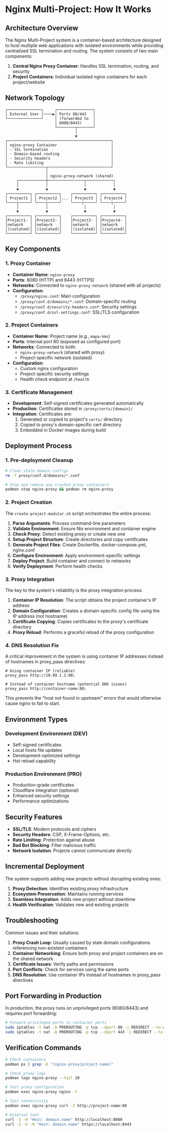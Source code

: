 # Nginx Multi-Project: How It Works

## Architecture Overview

The Nginx Multi-Project system is a container-based architecture designed to host multiple web applications with isolated environments while providing centralized SSL termination and routing. The system consists of two main components:

1. **Central Nginx Proxy Container**: Handles SSL termination, routing, and security
2. **Project Containers**: Individual isolated nginx containers for each project/website

## Network Topology

```
┌───────────────┐     ┌────────────────┐
│ External User │────▶│ Ports 80/443   │
└───────────────┘     │ (forwarded to  │
                      │ 8080/8443)     │
                      └────────┬───────┘
                               │
                               ▼
┌──────────────────────────────────────────────┐
│ nginx-proxy Container                        │
│ - SSL termination                            │
│ - Domain-based routing                       │
│ - Security headers                           │
│ - Rate limiting                              │
└─────────────────┬────────────────────────────┘
                  │
                  │ nginx-proxy-network (shared)
     ┌────────────┼────────────────┬────────────┐
     │            │                │            │
     ▼            ▼                ▼            ▼
┌──────────┐ ┌──────────┐    ┌──────────┐ ┌──────────┐
│ Project1 │ │ Project2 │... │ Project3 │ │ Project4 │
└────┬─────┘ └────┬─────┘    └────┬─────┘ └────┬─────┘
     │            │                │            │
     ▼            ▼                ▼            ▼
┌──────────┐ ┌──────────┐    ┌──────────┐ ┌──────────┐
│Project1- │ │Project2- │    │Project3- │ │Project4- │
│network   │ │network   │    │network   │ │network   │
│(isolated)│ │(isolated)│    │(isolated)│ │(isolated)│
└──────────┘ └──────────┘    └──────────┘ └──────────┘
```

## Key Components

### 1. Proxy Container

- **Container Name**: `nginx-proxy`
- **Ports**: 8080 (HTTP) and 8443 (HTTPS)
- **Networks**: Connected to `nginx-proxy-network` (shared with all projects)
- **Configuration**: 
  - `/proxy/nginx.conf`: Main configuration
  - `/proxy/conf.d/domains/*.conf`: Domain-specific routing
  - `/proxy/conf.d/security-headers.conf`: Security settings
  - `/proxy/conf.d/ssl-settings.conf`: SSL/TLS configuration

### 2. Project Containers

- **Container Name**: Project name (e.g., `mapa-kms`)
- **Ports**: Internal port 80 (exposed as configured port)
- **Networks**: Connected to both:
  - `nginx-proxy-network` (shared with proxy)
  - Project-specific network (isolated)
- **Configuration**:
  - Custom nginx configuration
  - Project-specific security settings
  - Health check endpoint at `/health`

### 3. Certificate Management

- **Development**: Self-signed certificates generated automatically
- **Production**: Certificates stored in `/proxy/certs/{domain}/`
- **Integration**: Certificates are:
  1. Generated or copied to project's `certs/` directory
  2. Copied to proxy's domain-specific cert directory
  3. Embedded in Docker images during build

## Deployment Process

### 1. Pre-deployment Cleanup

```bash
# Clean stale domain configs
rm -f proxy/conf.d/domains/*.conf

# Stop and remove any crashed proxy containers
podman stop nginx-proxy && podman rm nginx-proxy
```

### 2. Project Creation

The `create-project-modular.sh` script orchestrates the entire process:

1. **Parse Arguments**: Process command-line parameters
2. **Validate Environment**: Ensure Nix environment and container engine
3. **Check Proxy**: Detect existing proxy or create new one
4. **Setup Project Structure**: Create directories and copy certificates
5. **Generate Project Files**: Create Dockerfile, docker-compose.yml, nginx.conf
6. **Configure Environment**: Apply environment-specific settings
7. **Deploy Project**: Build container and connect to networks
8. **Verify Deployment**: Perform health checks

### 3. Proxy Integration

The key to the system's reliability is the proxy integration process:

1. **Container IP Resolution**: The script obtains the project container's IP address
2. **Domain Configuration**: Creates a domain-specific config file using the IP address (not hostname)
3. **Certificate Copying**: Copies certificates to the proxy's certificate directory
4. **Proxy Reload**: Performs a graceful reload of the proxy configuration

### 4. DNS Resolution Fix

A critical improvement in the system is using container IP addresses instead of hostnames in proxy_pass directives:

```nginx
# Using container IP (reliable)
proxy_pass http://10.89.1.2:80;

# Instead of container hostname (potential DNS issues)
proxy_pass http://container-name:80;
```

This prevents the "host not found in upstream" errors that would otherwise cause nginx to fail to start.

## Environment Types

### Development Environment (DEV)

- Self-signed certificates
- Local hosts file updates
- Development-optimized settings
- Hot reload capability

### Production Environment (PRO)

- Production-grade certificates
- Cloudflare integration (optional)
- Enhanced security settings
- Performance optimizations

## Security Features

- **SSL/TLS**: Modern protocols and ciphers
- **Security Headers**: CSP, X-Frame-Options, etc.
- **Rate Limiting**: Protection against abuse
- **Bad Bot Blocking**: Filter malicious traffic
- **Network Isolation**: Projects cannot communicate directly

## Incremental Deployment

The system supports adding new projects without disrupting existing ones:

1. **Proxy Detection**: Identifies existing proxy infrastructure
2. **Ecosystem Preservation**: Maintains running services
3. **Seamless Integration**: Adds new project without downtime
4. **Health Verification**: Validates new and existing projects

## Troubleshooting

Common issues and their solutions:

1. **Proxy Crash Loop**: Usually caused by stale domain configurations referencing non-existent containers
2. **Container Networking**: Ensure both proxy and project containers are on the shared network
3. **Certificate Issues**: Verify paths and permissions
4. **Port Conflicts**: Check for services using the same ports
5. **DNS Resolution**: Use container IPs instead of hostnames in proxy_pass directives

## Port Forwarding in Production

In production, the proxy runs on unprivileged ports (8080/8443) and requires port forwarding:

```bash
# Forward privileged ports to container ports
sudo iptables -t nat -A PREROUTING -p tcp --dport 80 -j REDIRECT --to-port 8080
sudo iptables -t nat -A PREROUTING -p tcp --dport 443 -j REDIRECT --to-port 8443
```

## Verification Commands

```bash
# Check containers
podman ps | grep -E "(nginx-proxy|project-name)"

# Check proxy logs
podman logs nginx-proxy --tail 20

# Test proxy configuration
podman exec nginx-proxy nginx -t

# Test connectivity
podman exec nginx-proxy curl -I http://project-name:80

# External test
curl -I -H "Host: domain.name" http://localhost:8080
curl -I -k -H "Host: domain.name" https://localhost:8443
``` 
